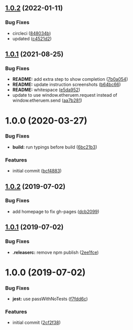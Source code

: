 ## [1.0.2](https://github.com/xops/inspector-snaps-transport/compare/1.0.1...1.0.2) (2022-01-11)


### Bug Fixes

* circleci ([848034b](https://github.com/xops/inspector-snaps-transport/commit/848034bf1839425c8398dd4dcaae00566d2c7a1a))
* updated ([c4521d2](https://github.com/xops/inspector-snaps-transport/commit/c4521d2290e731821c02fbdad0b114e67b5f8927))

## [1.0.1](https://github.com/xops/inspector-snaps-transport/compare/1.0.0...1.0.1) (2021-08-25)


### Bug Fixes

* **README:** add extra step to show completion ([7b0a054](https://github.com/xops/inspector-snaps-transport/commit/7b0a054829804c80c3621f887c974cb8b8bd0e98))
* **README:** update instruction screenshots ([b64bc66](https://github.com/xops/inspector-snaps-transport/commit/b64bc663ad7fd8a866bc1782203c4b604fbb60e7))
* **README:** whitespace ([e5da952](https://github.com/xops/inspector-snaps-transport/commit/e5da9521f720269fe790602f37a2cd43365b7867))
* update to use window.etheruem.request instead of window.etheruem.send ([aa7b281](https://github.com/xops/inspector-snaps-transport/commit/aa7b2815f4dffe62c48384a0c79c6c21f456d882))

# 1.0.0 (2020-03-27)


### Bug Fixes

* **build:** run typings before build ([6bc21b3](https://github.com/xops/inspector-snaps-transport/commit/6bc21b37658d4dc926c4474cb0308fde6a9cfa4d))


### Features

* initial commit ([bcf4883](https://github.com/xops/inspector-snaps-transport/commit/bcf488345673ba964caaf60bd9719e5169efe08d))

## [1.0.2](https://github.com/etclabscore/pristine-typescript-react/compare/1.0.1...1.0.2) (2019-07-02)


### Bug Fixes

* add homepage to fix gh-pages ([dcb2099](https://github.com/etclabscore/pristine-typescript-react/commit/dcb2099))

## [1.0.1](https://github.com/etclabscore/pristine-typescript-react/compare/1.0.0...1.0.1) (2019-07-02)


### Bug Fixes

* **.releaserc:** remove npm publish ([2ee1fce](https://github.com/etclabscore/pristine-typescript-react/commit/2ee1fce))

# 1.0.0 (2019-07-02)


### Bug Fixes

* **jest:** use passWithNoTests ([f7fdd6c](https://github.com/etclabscore/pristine-typescript-react/commit/f7fdd6c))


### Features

* initial commit ([2cf2f38](https://github.com/etclabscore/pristine-typescript-react/commit/2cf2f38))
